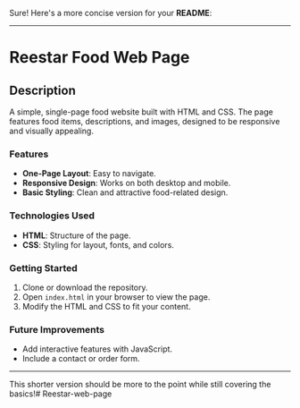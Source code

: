 Sure! Here's a more concise version for your **README**:

---

# Reestar Food Web Page

## Description
A simple, single-page food website built with HTML and CSS. The page features food items, descriptions, and images, designed to be responsive and visually appealing.

### Features
- **One-Page Layout**: Easy to navigate.
- **Responsive Design**: Works on both desktop and mobile.
- **Basic Styling**: Clean and attractive food-related design.

### Technologies Used
- **HTML**: Structure of the page.
- **CSS**: Styling for layout, fonts, and colors.

### Getting Started
1. Clone or download the repository.
2. Open `index.html` in your browser to view the page.
3. Modify the HTML and CSS to fit your content.

### Future Improvements
- Add interactive features with JavaScript.
- Include a contact or order form.

---

This shorter version should be more to the point while still covering the basics!# Reestar-web-page
